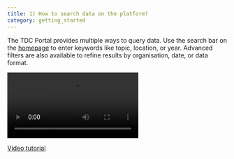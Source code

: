 ```yaml
---
title: 1) How to search data on the platform?
category: getting_started
---
```


The TDC Portal provides multiple ways to query data. Use the search bar on the [homepage](https://tdc-data-portal.vercel.app/) to enter keywords like topic, location, or year. Advanced filters are also available to refine results by organisation, date, or data format.

<video controls markdown="0">
  <source src="https://github.com/user-attachments/assets/d5d5c2b0-b761-4435-8c09-252fcba21529"> 
</video>

[Video tutorial](https://github.com/user-attachments/assets/d5d5c2b0-b761-4435-8c09-252fcba21529)





